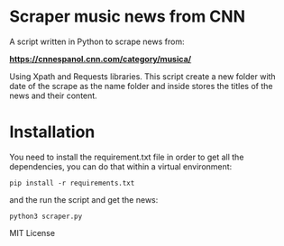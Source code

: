 # Scraper music news from CNN
A script written in Python to scrape news from:

**https://cnnespanol.cnn.com/category/musica/**

Using Xpath and Requests libraries. This script create a new folder with date of the scrape as the name folder and inside stores the titles of the news and their content.

# Installation
You need to install the requirement.txt file in order to get all the dependencies, you can do that within a virtual environment:

`pip install -r requirements.txt`


and the run the script and get the news:

`python3 scraper.py`

MIT License

